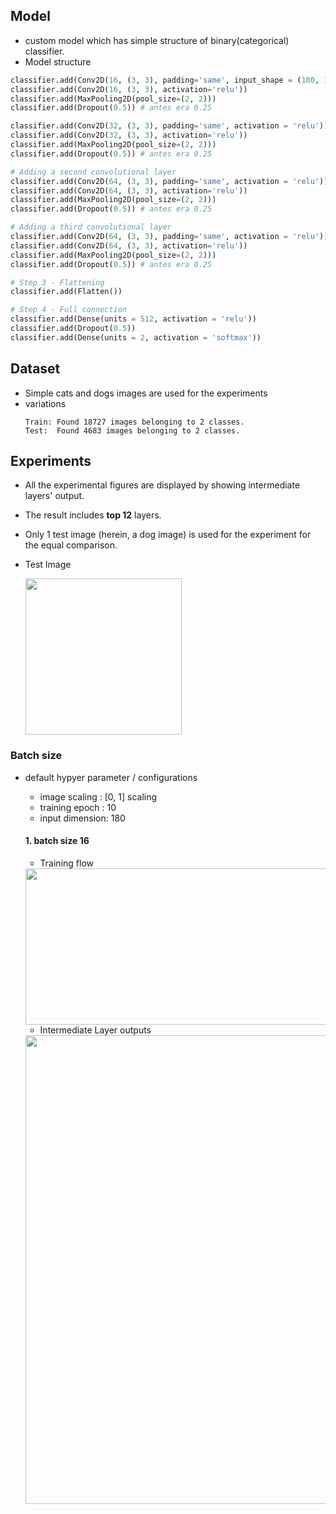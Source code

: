## Model
- custom model which has simple structure of binary(categorical) classifier.
- Model structure
```python
classifier.add(Conv2D(16, (3, 3), padding='same', input_shape = (180, 180, 3), activation = 'relu'))
classifier.add(Conv2D(16, (3, 3), activation='relu'))
classifier.add(MaxPooling2D(pool_size=(2, 2)))
classifier.add(Dropout(0.5)) # antes era 0.25

classifier.add(Conv2D(32, (3, 3), padding='same', activation = 'relu'))
classifier.add(Conv2D(32, (3, 3), activation='relu'))
classifier.add(MaxPooling2D(pool_size=(2, 2)))
classifier.add(Dropout(0.5)) # antes era 0.25

# Adding a second convolutional layer
classifier.add(Conv2D(64, (3, 3), padding='same', activation = 'relu'))
classifier.add(Conv2D(64, (3, 3), activation='relu'))
classifier.add(MaxPooling2D(pool_size=(2, 2)))
classifier.add(Dropout(0.5)) # antes era 0.25

# Adding a third convolutional layer
classifier.add(Conv2D(64, (3, 3), padding='same', activation = 'relu'))
classifier.add(Conv2D(64, (3, 3), activation='relu'))
classifier.add(MaxPooling2D(pool_size=(2, 2)))
classifier.add(Dropout(0.5)) # antes era 0.25

# Step 3 - Flattening
classifier.add(Flatten())

# Step 4 - Full connection
classifier.add(Dense(units = 512, activation = 'relu'))
classifier.add(Dropout(0.5)) 
classifier.add(Dense(units = 2, activation = 'softmax'))
```

## Dataset
- Simple cats and dogs images are used for the experiments
- variations
    ```
    Train: Found 18727 images belonging to 2 classes.
    Test:  Found 4683 images belonging to 2 classes.
    ```
    
    
## Experiments
- All the experimental figures are displayed by showing intermediate layers' output.
- The result includes **top 12** layers.
- Only 1 test image (herein, a dog image) is used for the experiment for the equal comparison.
- Test Image

   <img src="https://user-images.githubusercontent.com/32179857/137627741-aa07bafe-1d45-4b36-a73e-0f914b521b53.png" width="250" height="250" />


### Batch size
- default hypyer parameter / configurations
    - image scaling  : [0, 1] scaling
    - training epoch : 10
    - input dimension: 180
    
    #### 1. batch size 16
    - Training flow
    
    <img src="https://user-images.githubusercontent.com/32179857/137628260-fb6719eb-a0db-41e2-b31e-d81ef8460f0e.png" width="650" height="250" />
    
    - Intermediate Layer outputs 

    <img src="https://user-images.githubusercontent.com/32179857/137629144-54d0ebcc-b35c-4192-b80f-48d19d80989a.png" width="950" height="750" />



